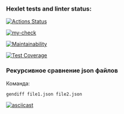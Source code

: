 ### Hexlet tests and linter status:
[![Actions Status](https://github.com/Pajzer/frontend-project-46/actions/workflows/hexlet-check.yml/badge.svg)](https://github.com/Pajzer/frontend-project-46/actions)

[![my-check](https://github.com/Pajzer/frontend-project-46/actions/workflows/main.yml/badge.svg)](https://github.com/Pajzer/frontend-project-46/actions/workflows/main.yml)

[![Maintainability](https://api.codeclimate.com/v1/badges/68f3144ff1094c329628/maintainability)](https://codeclimate.com/github/Pajzer/frontend-project-46/maintainability)

[![Test Coverage](https://api.codeclimate.com/v1/badges/68f3144ff1094c329628/test_coverage)](https://codeclimate.com/github/Pajzer/frontend-project-46/test_coverage)


### Рекурсивное сравнение json файлов

Команда:

   ```sh
   gendiff file1.json file2.json
   ```
[![asciicast](https://asciinema.org/a/TmJMnQmHO9cAI2q4RdJ7VTmtm.svg)](https://asciinema.org/a/TmJMnQmHO9cAI2q4RdJ7VTmtm)